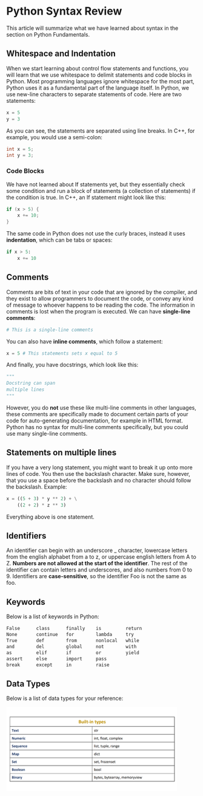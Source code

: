 # Python Syntax Review

This article will summarize what we have learned about syntax in the section on Python Fundamentals.

## Whitespace and Indentation

When we start learning about control flow statements and functions, you will learn that we use whitespace
to delimit statements and code blocks in Python. Most programming languages ignore whitespace for the most part,
Python uses it as a fundamental part of the language itself. In Python, we use new-line characters to separate
statements of code. Here are two statements:

```python
x = 5
y = 3
```

As you can see, the statements are separated using line breaks. In C++, for example, you would use a semi-colon:

```cpp
int x = 5;
int y = 3;
```

### Code Blocks

We have not learned about If statements yet, but they essentially check some condition and run a block of statements
(a collection of statements) if the condition is true. In C++, an If statement might look like this:

```cpp
if (x > 5) {
    x += 10;
}
```

The same code in Python does not use the curly braces, instead it uses **indentation**, which can be tabs or spaces:

```python
if x > 5:
    x += 10
```

## Comments

Comments are bits of text in your code that are ignored by the compiler, and they exist to allow programmers
to document the code, or convey any kind of message to whoever happens to be reading the code. The information in
comments is lost when the program is executed. We can have **single-line comments**:

```python
# This is a single-line comments
```

You can also have **inline comments**, which follow a statement:

```python
x = 5 # This statements sets x equal to 5
```

And finally, you have docstrings, which look like this:

```python
"""
Docstring can span
multiple lines
"""
```

However, you do **not** use these like multi-line comments in other languages, these comments are specifically
made to document certain parts of your code for auto-generating documentation, for example in HTML format. Python
has no syntax for multi-line comments specifically, but you could use many single-line comments.

## Statements on multiple lines

If you have a very long statement, you might want to break it up onto more lines of code. You then use the backslash character.
Make sure, however, that you use a space before the backslash and no character should follow the backslash. Example:

```python
x = ((5 + 3) * y ** 2) + \
    ((2 + 2) * z ** 3)
```

Everything above is one statement.

## Identifiers

An identifier can begin with an underscore _ character, lowercase letters from the english alphabet from a to z, or uppercase
english letters from A to Z. **Numbers are not allowed at the start of the identifier**. The rest of the identifier can contain letters
and underscores, and also numbers from 0 to 9. Identifiers are **case-sensitive**, so the identifier Foo is not the same as foo.

## Keywords

Below is a list of keywords in Python:

```
False      class      finally    is         return
None       continue   for        lambda     try
True       def        from       nonlocal   while
and        del        global     not        with
as         elif       if         or         yield
assert     else       import     pass
break      except     in         raise
```

## Data Types

Below is a list of data types for your reference:

<img alt="Python Data Types" width="450px" src="images/types.png" />